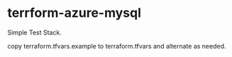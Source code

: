 # terrform-azure-mysql

Simple Test Stack.

copy terraform.tfvars.example to terraform.tfvars and alternate as needed.
